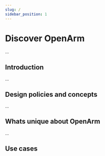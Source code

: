 ```yaml
---
slug: /
sidebar_position: 1
---
```

# Discover OpenArm

...

## Introduction

...

## Design policies and concepts

...

## Whats unique about OpenArm

...

## Use cases

